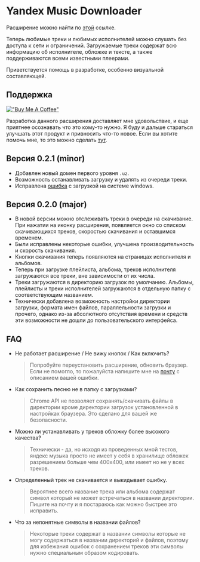 # Yandex Music Downloader

Расширение можно найти по [этой](https://chrome.google.com/webstore/detail/yandex-music-downloader/agkcaldeglaadeknkclfbpdojhhclfej) ссылке.

Теперь любимые треки и любимых исполнителей можно слушать без доступа к сети и ограничений. Загружаемые треки содержат всю информацию об исполнителе, обложке и тексте, а также поддерживаются всеми известными плеерами.

Приветствуется помощь в разработке, особенно визуальной составляющей.

## Поддержка

[!["Buy Me A Coffee"](https://www.buymeacoffee.com/assets/img/custom_images/orange_img.png)](https://www.buymeacoffee.com/caitan)

Разработка данного расширения доставляет мне удовольствие, и еще приятнее осознавать что это кому-то нужно. Я буду и дальше стараться улучшать этот продукт и привносить что-то новое. Если вы хотите помочь мне, то это можно сделать [тут](https://www.buymeacoffee.com/caitan).

## Версия 0.2.1 (minor)

- Добавлен новый домен первого уровня `.uz`.
- Возможность останавливать загрузку и удалять из очереди треки.
- Исправлена [ошибка](https://github.com/MrDanikus/yandex-music-downloader/issues/11) с загрузкой на системе windows.

## Версия 0.2.0 (major)

- В новой версии можно отслеживать треки в очереди на скачивание. При нажатии на иконку расширения, появляется окно со списком скачивающихся треков, скоростью скачивания и оставшимся временем.
- Были исправлены некоторые ошибки, улучшена производительность и скорость скачивания.
- Кнопки скачивания теперь появляются на страницах исполнителя и альбомов.
- Теперь при загрузке плейлиста, альбома, треков исполнителя загружаются все треки, вне зависимости от их числа.
- Треки загружаются в директорию загрузок по умолчанию. Альбомы, плейлисты и треки исполнителей загружаются в отдельную папку с соответствующим названием.
- Технически добавлена возможность настройки директории загрузки, формата имен файлов, параллельности загрузки и прочего, однако из-за абсолютного отсутствия времени и средств эти возможности не дошли до пользовательского интерфейса.

## FAQ

- Не работает расширение / Не вижу кнопок / Как включить?

  > Попробуйте переустановить расширение, обновить браузер. Если не помогло, то пожалуйста напишите мне на [почту](mailto:daniilzhdanovichwork@gmail.com) с описанием вашей ошибки.

- Как сохранить песню не в папку с загрузками?

  > Chrome API не позволяет сохранять/скачивать файлы в директории кроме директории загрузок установленной в настройках браузера. Это сделано для вашей же безопасности.

- Можно ли устанавливать у треков обложку более высокого качества?

  > Технически - да, но исходя из проведенных мной тестов, яндекс музыка просто не имеет у себя в хранилище обложек разрешением больше чем 400x400, или имеет но не у всех треков.

- Определенный трек не скачивается и выкидывает ошибку.

  > Вероятнее всего название трека или альбома содержат символ который не может встречаться в названии директории. Пишите на почту и я постараюсь как можно быстрее это исправить.

- Что за непонятные символы в названии файлов?

  > Некоторые треки содержат в названии символы которые не могу содержаться в названии директорий и файлов, поэтому для избежания ошибок с сохранением треков эти символы нужно специальным образом кодировать.
